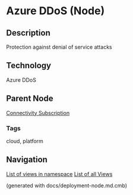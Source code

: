 # Azure DDoS (Node)
## Description
Protection against denial of service attacks

## Technology
Azure DDoS

## Parent Node
[Connectivity Subscription](../../../mybank/it-management/azure/connectivity-subscription.md)

### Tags
cloud, platform


## Navigation
[List of views in namespace](./views-in-namespace.md)
[List of all Views](../../../views.md)

(generated with docs/deployment-node.md.cmb)
